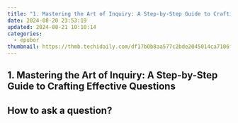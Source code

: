 ```yaml
---
title: "1. Mastering the Art of Inquiry: A Step-by-Step Guide to Crafting Effective Questions"
date: 2024-08-20 23:53:19
updated: 2024-08-21 10:10:14
categories:
  - epubor
thumbnail: https://thmb.techidaily.com/df17b0b8aa577c2bde2045014ca7106f6ac63b426b5d24fcdf050ce719dc39bf.jpg
---
```


## 1. Mastering the Art of Inquiry: A Step-by-Step Guide to Crafting Effective Questions

## How to ask a question?



<ins class="adsbygoogle"
     style="display:block"
     data-ad-format="autorelaxed"
     data-ad-client="ca-pub-7571918770474297"
     data-ad-slot="1223367746"></ins>



<ins class="adsbygoogle"
     style="display:block"
     data-ad-client="ca-pub-7571918770474297"
     data-ad-slot="8358498916"
     data-ad-format="auto"
     data-full-width-responsive="true"></ins>
